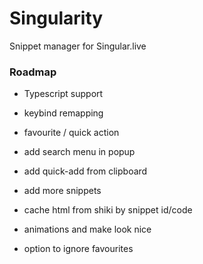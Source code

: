 # Singularity

Snippet manager for Singular.live

### Roadmap

- Typescript support
- keybind remapping
- favourite / quick action
- add search menu in popup
- add quick-add from clipboard
- add more snippets
- cache html from shiki by snippet id/code
- animations and make look nice

- option to ignore favourites

